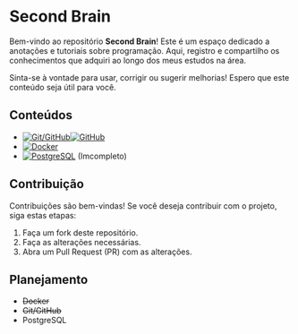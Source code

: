# Second Brain

Bem-vindo ao repositório **Second Brain**! Este é um espaço dedicado a anotações e tutoriais sobre programação. Aqui, registro e compartilho os conhecimentos que adquiri ao longo dos meus estudos na área.

Sinta-se à vontade para usar, corrigir ou sugerir melhorias! Espero que este conteúdo seja útil para você.

## Conteúdos

- [![Git/GitHub](https://camo.githubusercontent.com/3d768e26ac10ba994a60ed19acd487895cc43a9cdd43e9305c2408b93136234d/68747470733a2f2f696d672e736869656c64732e696f2f62616467652f6769742d2532334630353033332e7376673f7374796c653d666f722d7468652d6261646765266c6f676f3d676974266c6f676f436f6c6f723d7768697465)![GitHub](https://img.shields.io/badge/GitHub-100000?style=for-the-badge&logo=github&logoColor=white)](Git/Introdução.md)
- [![Docker](https://camo.githubusercontent.com/8396abd667a0eca7d28cdb29ec63b6bf29a7854c7c3d467e6ece648c7e9b81e1/68747470733a2f2f696d672e736869656c64732e696f2f62616467652f646f636b65722d2532333064623765642e7376673f7374796c653d666f722d7468652d6261646765266c6f676f3d646f636b6572266c6f676f436f6c6f723d7768697465)](Docker/Introdução.md)
- [![PostgreSQL](https://img.shields.io/badge/-POSTGRESQL-326690?logo=postgresql&logoColor=white&style=for-the-badge
)](PostgreSQL/Introdução.md) (Imcompleto)

## Contribuição

Contribuições são bem-vindas! Se você deseja contribuir com o projeto, siga estas etapas:

1. Faça um fork deste repositório.
2. Faça as alterações necessárias.
3. Abra um Pull Request (PR) com as alterações.

## Planejamento

- ~~Docker~~
- ~~Git/GitHub~~
- PostgreSQL 